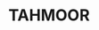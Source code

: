 ---
lastmod: '2025-04-06T06:05:20+00:00'
latitude: -34.218439
layout: suburb
longitude: 150.584634
postcode: '2573'
state: NSW
title: TAHMOOR
url: /nsw/tahmoor/
---